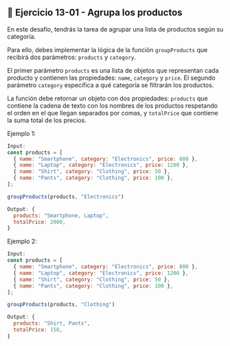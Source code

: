 ## 🔴 ****Ejercicio 13-01 - Agrupa los productos****

En este desafío, tendrás la tarea de agrupar una lista de productos según su categoría.

Para ello, debes implementar la lógica de la función `groupProducts` que recibirá dos parámetros: `products` y `category`.

El primer parámetro `products` es una lista de objetos que representan cada producto y contienen las propiedades: `name`, `category` y `price`. El segundo parámetro `category` específica a qué categoría se filtrarán los productos.

La función debe retornar un objeto con dos propiedades: `products` que contiene la cadena de texto con los nombres de los productos respetando el orden en el que llegan separados por comas, y `totalPrice` que contiene la suma total de los precios.

Ejemplo 1:

```jsx
Input:
const products = [
  { name: "Smartphone", category: "Electronics", price: 800 },
  { name: "Laptop", category: "Electronics", price: 1200 },
  { name: "Shirt", category: "Clothing", price: 50 },
  { name: "Pants", category: "Clothing", price: 100 },
];

groupProducts(products, "Electronics")

Output: {
  products: "Smartphone, Laptop",
  totalPrice: 2000,
}
```

Ejemplo 2:

```jsx
Input:
const products = [
  { name: "Smartphone", category: "Electronics", price: 800 },
  { name: "Laptop", category: "Electronics", price: 1200 },
  { name: "Shirt", category: "Clothing", price: 50 },
  { name: "Pants", category: "Clothing", price: 100 },
];

groupProducts(products, "Clothing")

Output: {
  products: "Shirt, Pants",
  totalPrice: 150,
}
```